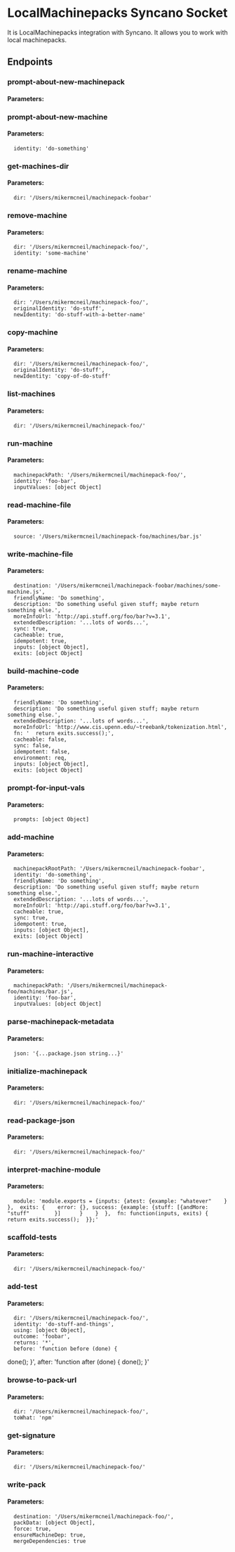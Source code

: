 # LocalMachinepacks Syncano Socket

It is LocalMachinepacks integration with Syncano. It allows you to work with local machinepacks.

## Endpoints

### prompt-about-new-machinepack

#### Parameters:



### prompt-about-new-machine

#### Parameters:

      identity: 'do-something'


### get-machines-dir

#### Parameters:

      dir: '/Users/mikermcneil/machinepack-foobar'


### remove-machine

#### Parameters:

      dir: '/Users/mikermcneil/machinepack-foo/',
      identity: 'some-machine'


### rename-machine

#### Parameters:

      dir: '/Users/mikermcneil/machinepack-foo/',
      originalIdentity: 'do-stuff',
      newIdentity: 'do-stuff-with-a-better-name'


### copy-machine

#### Parameters:

      dir: '/Users/mikermcneil/machinepack-foo/',
      originalIdentity: 'do-stuff',
      newIdentity: 'copy-of-do-stuff'


### list-machines

#### Parameters:

      dir: '/Users/mikermcneil/machinepack-foo/'


### run-machine

#### Parameters:

      machinepackPath: '/Users/mikermcneil/machinepack-foo/',
      identity: 'foo-bar',
      inputValues: [object Object]


### read-machine-file

#### Parameters:

      source: '/Users/mikermcneil/machinepack-foo/machines/bar.js'


### write-machine-file

#### Parameters:

      destination: '/Users/mikermcneil/machinepack-foobar/machines/some-machine.js',
      friendlyName: 'Do something',
      description: 'Do something useful given stuff; maybe return something else.',
      moreInfoUrl: 'http://api.stuff.org/foo/bar?v=3.1',
      extendedDescription: '...lots of words...',
      sync: true,
      cacheable: true,
      idempotent: true,
      inputs: [object Object],
      exits: [object Object]


### build-machine-code

#### Parameters:

      friendlyName: 'Do something',
      description: 'Do something useful given stuff; maybe return something else.',
      extendedDescription: '...lots of words...',
      moreInfoUrl: 'http://www.cis.upenn.edu/~treebank/tokenization.html',
      fn: '  return exits.success();',
      cacheable: false,
      sync: false,
      idempotent: false,
      environment: req,
      inputs: [object Object],
      exits: [object Object]


### prompt-for-input-vals

#### Parameters:

      prompts: [object Object]


### add-machine

#### Parameters:

      machinepackRootPath: '/Users/mikermcneil/machinepack-foobar',
      identity: 'do-something',
      friendlyName: 'Do something',
      description: 'Do something useful given stuff; maybe return something else.',
      extendedDescription: '...lots of words...',
      moreInfoUrl: 'http://api.stuff.org/foo/bar?v=3.1',
      cacheable: true,
      sync: true,
      idempotent: true,
      inputs: [object Object],
      exits: [object Object]


### run-machine-interactive

#### Parameters:

      machinepackPath: '/Users/mikermcneil/machinepack-foo/machines/bar.js',
      identity: 'foo-bar',
      inputValues: [object Object]


### parse-machinepack-metadata

#### Parameters:

      json: '{...package.json string...}'


### initialize-machinepack

#### Parameters:

      dir: '/Users/mikermcneil/machinepack-foo/'


### read-package-json

#### Parameters:

      dir: '/Users/mikermcneil/machinepack-foo/'


### interpret-machine-module

#### Parameters:

      module: 'module.exports = {inputs: {atest: {example: "whatever"    }  },  exits: {    error: {}, success: {example: {stuff: [{andMore: "stuff"        }]      }    }  },  fn: function(inputs, exits) {    return exits.success();  }};'


### scaffold-tests

#### Parameters:

      dir: '/Users/mikermcneil/machinepack-foo/'


### add-test

#### Parameters:

      dir: '/Users/mikermcneil/machinepack-foo/',
      identity: 'do-stuff-and-things',
      using: [object Object],
      outcome: 'foobar',
      returns: '*',
      before: 'function before (done) {
 done(); 
}',
      after: 'function after (done) {
 done(); 
}'


### browse-to-pack-url

#### Parameters:

      dir: '/Users/mikermcneil/machinepack-foo/',
      toWhat: 'npm'


### get-signature

#### Parameters:

      dir: '/Users/mikermcneil/machinepack-foo/'


### write-pack

#### Parameters:

      destination: '/Users/mikermcneil/machinepack-foo/',
      packData: [object Object],
      force: true,
      ensureMachineDep: true,
      mergeDependencies: true

